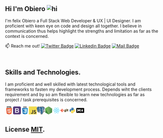 ## Hi I'm Obiero <img src="https://user-images.githubusercontent.com/1303154/88677602-1635ba80-d120-11ea-84d8-d263ba5fc3c0.gif" width="28px" alt="hi">

I'm felix Obiero a Full Stack Web Developer & UX | UI Designer. I am proficient with keen eye on code and design all together. I believe in communication thus helps highlight the strengths and limitation as far as the context is concerned. 

:mailbox: Reach me out!
[![Twitter Badge](https://img.shields.io/badge/-@aghuba-1ca0f1?style=flat&labelColor=1ca0f1&logo=twitter&logoColor=white&link=https://twitter.com/@aghuba)](https://twitter.com/@aghuba) [![Linkedin Badge](https://img.shields.io/badge/-felixObiero-0e76a8?style=flat&labelColor=0e76a8&logo=linkedin&logoColor=white)](https://linkedin.com/in/obiero138228117) [![Mail Badge](https://img.shields.io/badge/-felixObiero-c0392b?style=flat&labelColor=c0392b&logo=gmail&logoColor=white)](mailto:felbiero@gmail.com)

<br>

## Skills and Technologies.
<p>I am proficient and well skilled with latest technological tools and frameworks to fasten my development process. Depends wiht the clients requirement and by so am flexible to learn new technologies as far as project / task prerequisites is concerned.</p>

<img align="left" alt="HTML5" width="26px" src="https://raw.githubusercontent.com/github/explore/80688e429a7d4ef2fca1e82350fe8e3517d3494d/topics/html/html.png" />

<img align="left" alt="Bootsrap" width="26px" src="https://raw.githubusercontent.com/github/explore/80688e429a7d4ef2fca1e82350fe8e3517d3494d/topics/bootstrap/bootstrap.png" />

<img align="left" alt="CSS3" width="26px" src="https://raw.githubusercontent.com/github/explore/80688e429a7d4ef2fca1e82350fe8e3517d3494d/topics/css/css.png" />

<img align="left" alt="Javascript" width="26px" src="https://raw.githubusercontent.com/github/explore/80688e429a7d4ef2fca1e82350fe8e3517d3494d/topics/javascript/javascript.png" />


<img align="left" alt="Postgresql" width="26px" src="https://raw.githubusercontent.com/github/explore/80688e429a7d4ef2fca1e82350fe8e3517d3494d/topics/postgresql/postgresql.png" />


<img align="left" alt="nodejs" width="26px" src="https://raw.githubusercontent.com/github/explore/80688e429a7d4ef2fca1e82350fe8e3517d3494d/topics/nodejs/nodejs.png"/>

<img align="left" alt="react" width="26px" src="https://raw.githubusercontent.com/github/explore/80688e429a7d4ef2fca1e82350fe8e3517d3494d/topics/react/react.png"/>

<img align="left" alt="react" width="26px" src="https://raw.githubusercontent.com/github/explore/80688e429a7d4ef2fca1e82350fe8e3517d3494d/topics/git/git.png"/>

<img align="left" alt="python" width="26px" src="https://raw.githubusercontent.com/github/explore/80688e429a7d4ef2fca1e82350fe8e3517d3494d/topics/python/python.png"/>

<img align="left" alt="markdown" width="26px" src="https://raw.githubusercontent.com/github/explore/80688e429a7d4ef2fca1e82350fe8e3517d3494d/topics/markdown/markdown.png"/>

<br/>
<br/>

## License  [MIT](LICENSE).
